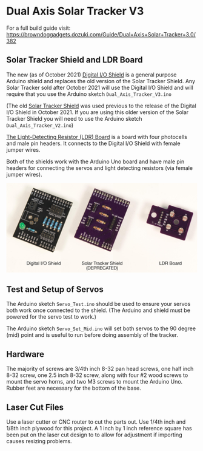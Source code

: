 # Dual Axis Solar Tracker V3

For a full build guide visit: https://browndoggadgets.dozuki.com/Guide/Dual+Axis+Solar+Tracker+3.0/382

## Solar Tracker Shield and LDR Board

The new (as of October 2021) [Digital I/O Shield](hardware/Digital-IO-Arduino-Shield-Type-A-v1.1) is a general purpose Arduino shield and replaces the old version of the Solar Tracker Shield. Any Solar Tracker sold after October 2021 will use the Digital I/O Shield and will require that you use the Arduino sketch `Dual_Axis_Tracker_V3.ino`

(The old [Solar Tracker Shield](hardware/Solar-Tracker-Shield-v1.1) was used previous to the release of the Digital I/O Shield in October 2021. If you are using this older version of the Solar Tracker Shield you will need to use the Arduino sketch `Dual_Axis_Tracker_V2.ino`)

[The Light-Detecting Resistor (LDR) Board](hardware/LDR-Board) is a board with four photocells and male pin headers. It connects to the Digital I/O Shield with female jumper wires.

Both of the shields work with the Arduino Uno board and have male pin headers for connecting the servos and light detecting resistors (via female jumper wires).

![Solar Tracker Boards](./Images/Solar-Tracker-Boards.jpg)

## Test and Setup of Servos

The Arduino sketch `Servo_Test.ino` should be used to ensure your servos both work once connected to the shield. (The Arduino and shield must be powered for the servo test to work.)

The Arduino sketch `Servo_Set_Mid.ino` will set both servos to the 90 degree (mid) point and is useful to run before doing assembly of the tracker.

## Hardware

The majority of screws are 3/4th inch 8-32 pan head screws, one half inch 8-32 screw, one 2.5 inch 8-32 screw, along with four #2 wood screws to mount the servo horns, and two M3 screws to mount the Arduino Uno.  Rubber feet are necessary for the bottom of the base.

## Laser Cut Files

Use a laser cutter or CNC router to cut the parts out. Use 1/4th inch and 1/8th inch plywood for this project. A 1 inch by 1 inch reference square has been put on the laser cut design to to allow for adjustment if importing causes resizing problems.



